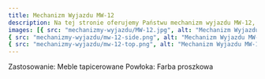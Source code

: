 ```yaml
---
title: Mechanizm Wyjazdu MW-12
description: Na tej stronie oferujemy Państwu mechanizm wyjazdu MW-12, przeznaczony do mebli tapicerowanych, takich jak kanapy, sofy itp. Mechanizm pozwala na proste i szybkie wysuwanie powierzchni przeznaczonej do spania.
images: [{ src: "mechanizmy-wyjazdu/MW-12.jpg", alt: "Mechanizm Wyjazdu MW-12" },
{ src: "mechanizmy-wyjazdu/mw-12-side.png", alt: "Mechanizm Wyjazdu MW-12" },
{ src: "mechanizmy-wyjazdu/mw-12-top.png", alt: "Mechanizm Wyjazdu MW-12" }]
---
```


Zastosowanie: Meble tapicerowane
Powłoka: Farba proszkowa
